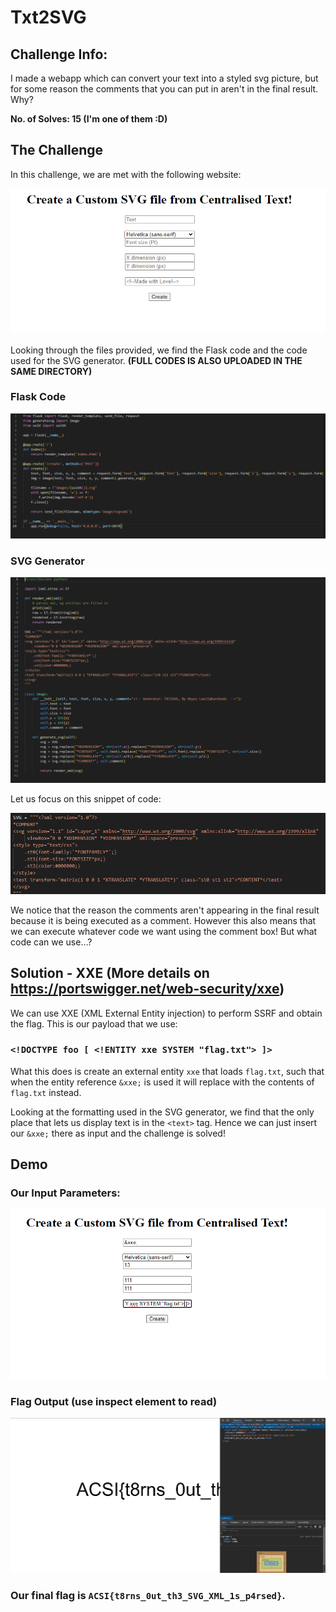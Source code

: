 # Txt2SVG

## Challenge Info:
I made a webapp which can convert your text into a styled svg picture, but for some reason the comments that you can put in aren't in the final result. Why?

<b>No. of Solves: 15 (I'm one of them :D)</b>

## The Challenge
In this challenge, we are met with the following website:

![alt text](images/image.png)


Looking through the files provided, we find the Flask code and the code used for the SVG generator. <b>(FULL CODES IS ALSO UPLOADED IN THE SAME DIRECTORY)</b>

### Flask Code
![alt text](images/image-1.png)
### SVG Generator
![alt text](images/image-2.png)


Let us focus on this snippet of code:

![alt text](images/image-3.png)

We notice that the reason the comments aren't appearing in the final result because it is being executed as a comment. However this also means that we can execute whatever code we want using the comment box! But what code can we use...?


## Solution - XXE (More details on https://portswigger.net/web-security/xxe)

We can use XXE (XML External Entity injection) to perform SSRF and obtain the flag. This is our payload that we use:

### `<!DOCTYPE foo [ <!ENTITY xxe SYSTEM "flag.txt"> ]>`

What this does is create an external entity `xxe` that loads `flag.txt`, such that when the entity reference `&xxe;` is used it will replace with the contents of `flag.txt` instead.

Looking at the formatting used in the SVG generator, we find that the only place that lets us display text is in the `<text>` tag. Hence we can just insert our `&xxe;` there as input and the challenge is solved!


## Demo
### Our Input Parameters:
![alt text](images/image-4.png)

### Flag Output (use inspect element to read)
![alt text](images/image-5.png)

### <b>Our final flag is `ACSI{t8rns_0ut_th3_SVG_XML_1s_p4rsed}`.</b>










